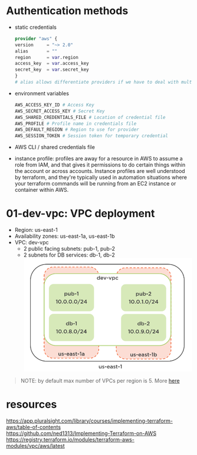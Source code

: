 # Authentication methods

* static credentials
    ```tf
    provider "aws" {
    version     = "~> 2.0"
    alias       = ""
    region      = var.region
    access_key  = var.access_key
    secret_key  = var.secret_key
    }
    # alias allows differentiate providers if we have to deal with multiple providers
    ```
* environment variables
    ```tf
    AWS_ACCESS_KEY_ID # Access Key 
    AWS_SECRET_ACCESS_KEY # Secret Key 
    AWS_SHARED_CREDENTIALS_FILE # Location of credential file 
    AWS_PROFILE # Profile name in credentials file 
    AWS_DEFAULT_REGION # Region to use for provider 
    AWS_SESSION_TOKEN # Session token for temporary credential
    ```

* AWS CLI / shared credentials file
* instance profile: profiles are away for a resource in AWS to assume a role from IAM, and that gives it permissions to do certain things within the account or across accounts. Instance profiles are well understood by terraform, and they're typically used in automation situations where your terraform commands will be running from an EC2 instance or container within AWS.


# 01-dev-vpc: VPC deployment

* Region: us-east-1   
* Availability zones: us-east-1a, us-east-1b
* VPC: dev-vpc
  * 2 public facing subnets: pub-1, pub-2
  * 2 subnets for DB services: db-1, db-2
![aws-terraform-01-VPC.png](./images/aws-terraform-01-VPC.png)

>NOTE: by default max number of VPCs per region is 5. More [here](https://github.com/terraform-aws-modules/terraform-aws-vpc/issues/429#issuecomment-611977408)

# resources
https://app.pluralsight.com/library/courses/implementing-terraform-aws/table-of-contents   
https://github.com/ned1313/Implementing-Terraform-on-AWS   
https://registry.terraform.io/modules/terraform-aws-modules/vpc/aws/latest
